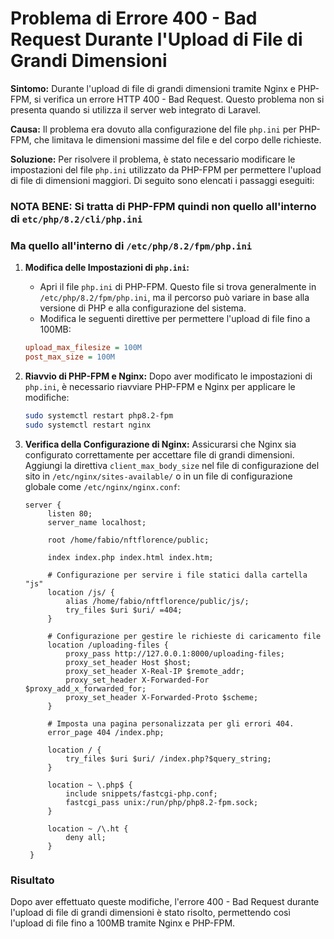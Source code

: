 # Problema di Errore 400 - Bad Request Durante l'Upload di File di Grandi Dimensioni

**Sintomo:**
Durante l'upload di file di grandi dimensioni tramite Nginx e PHP-FPM, si verifica un errore HTTP 400 - Bad Request. Questo problema non si presenta quando si utilizza il server web integrato di Laravel.

**Causa:**
Il problema era dovuto alla configurazione del file `php.ini` per PHP-FPM, che limitava le dimensioni massime del file e del corpo delle richieste.

**Soluzione:**
Per risolvere il problema, è stato necessario modificare le impostazioni del file `php.ini` utilizzato da PHP-FPM per permettere l'upload di file di dimensioni maggiori. Di seguito sono elencati i passaggi eseguiti:

### **NOTA BENE: Si tratta di PHP-FPM quindi non quello all'interno di `etc/php/8.2/cli/php.ini`**

### **Ma quello all'interno di `/etc/php/8.2/fpm/php.ini`**

1. **Modifica delle Impostazioni di `php.ini`:**
   - Apri il file `php.ini` di PHP-FPM. Questo file si trova generalmente in `/etc/php/8.2/fpm/php.ini`, ma il percorso può variare in base alla versione di PHP e alla configurazione del sistema.
   - Modifica le seguenti direttive per permettere l'upload di file fino a 100MB:

   ```ini
   upload_max_filesize = 100M
   post_max_size = 100M
   ```

2. **Riavvio di PHP-FPM e Nginx:**
   Dopo aver modificato le impostazioni di `php.ini`, è necessario riavviare PHP-FPM e Nginx per applicare le modifiche:

   ```sh
   sudo systemctl restart php8.2-fpm
   sudo systemctl restart nginx
   ```

3. **Verifica della Configurazione di Nginx:**
   Assicurarsi che Nginx sia configurato correttamente per accettare file di grandi dimensioni. Aggiungi la direttiva `client_max_body_size` nel file di configurazione del sito in `/etc/nginx/sites-available/` o in un file di configurazione globale come `/etc/nginx/nginx.conf`:

   ```nginx
   server {
        listen 80;
        server_name localhost;

        root /home/fabio/nftflorence/public;

        index index.php index.html index.htm;

        # Configurazione per servire i file statici dalla cartella "js"
        location /js/ {
            alias /home/fabio/nftflorence/public/js/;
            try_files $uri $uri/ =404;
        }

        # Configurazione per gestire le richieste di caricamento file
        location /uploading-files {
            proxy_pass http://127.0.0.1:8000/uploading-files;
            proxy_set_header Host $host;
            proxy_set_header X-Real-IP $remote_addr;
            proxy_set_header X-Forwarded-For $proxy_add_x_forwarded_for;
            proxy_set_header X-Forwarded-Proto $scheme;
        }

        # Imposta una pagina personalizzata per gli errori 404.
        error_page 404 /index.php;

        location / {
            try_files $uri $uri/ /index.php?$query_string;
        }

        location ~ \.php$ {
            include snippets/fastcgi-php.conf;
            fastcgi_pass unix:/run/php/php8.2-fpm.sock;
        }

        location ~ /\.ht {
            deny all;
        }
    }
   ```

### Risultato
Dopo aver effettuato queste modifiche, l'errore 400 - Bad Request durante l'upload di file di grandi dimensioni è stato risolto, permettendo così l'upload di file fino a 100MB tramite Nginx e PHP-FPM.